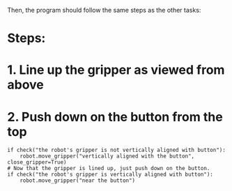 

Then, the program should follow the same steps as the other tasks:

# Steps:
#  1. Line up the gripper as viewed from above
#  2. Push down on the button from the top
    if check("the robot's gripper is not vertically aligned with button"):
        robot.move_gripper("vertically aligned with the button", close_gripper=True)
    # Now that the gripper is lined up, just push down on the button.
    if check("the robot's gripper is vertically aligned with button"):
        robot.move_gripper("near the button")